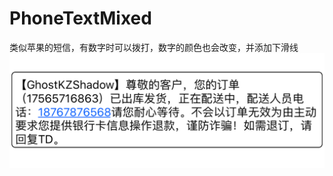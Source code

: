 # PhoneTextMixed
类似苹果的短信，有数字时可以拨打，数字的颜色也会改变，并添加下滑线
![github](https://github.com/GhostKZShdow/SaveImages/blob/master/IMG_0749(0).PNG)
